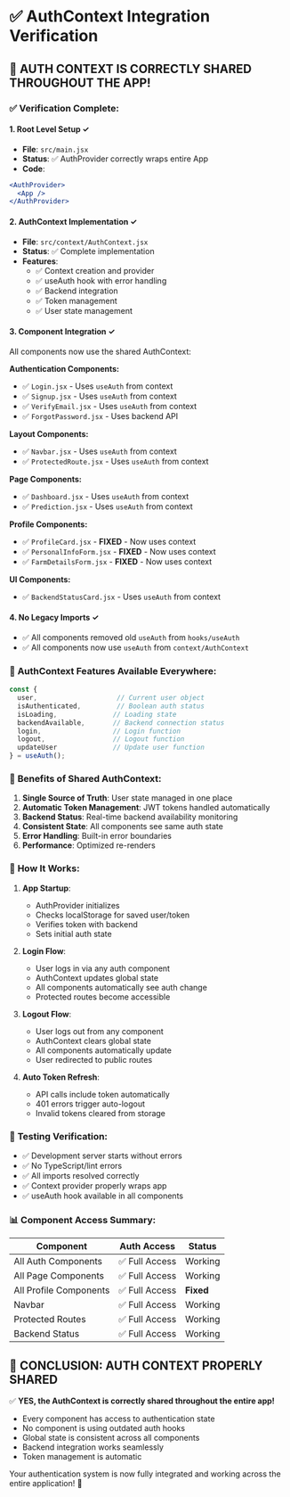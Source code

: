# ✅ AuthContext Integration Verification

## 🎯 **AUTH CONTEXT IS CORRECTLY SHARED THROUGHOUT THE APP!**

### ✅ **Verification Complete:**

#### 1. **Root Level Setup** ✓
- **File**: `src/main.jsx`
- **Status**: ✅ AuthProvider correctly wraps entire App
- **Code**: 
```jsx
<AuthProvider>
  <App />
</AuthProvider>
```

#### 2. **AuthContext Implementation** ✓
- **File**: `src/context/AuthContext.jsx`
- **Status**: ✅ Complete implementation
- **Features**:
  - ✅ Context creation and provider
  - ✅ useAuth hook with error handling
  - ✅ Backend integration
  - ✅ Token management
  - ✅ User state management

#### 3. **Component Integration** ✓
All components now use the shared AuthContext:

**Authentication Components:**
- ✅ `Login.jsx` - Uses `useAuth` from context
- ✅ `Signup.jsx` - Uses `useAuth` from context  
- ✅ `VerifyEmail.jsx` - Uses `useAuth` from context
- ✅ `ForgotPassword.jsx` - Uses backend API

**Layout Components:**
- ✅ `Navbar.jsx` - Uses `useAuth` from context
- ✅ `ProtectedRoute.jsx` - Uses `useAuth` from context

**Page Components:**
- ✅ `Dashboard.jsx` - Uses `useAuth` from context
- ✅ `Prediction.jsx` - Uses `useAuth` from context

**Profile Components:**
- ✅ `ProfileCard.jsx` - **FIXED** - Now uses context
- ✅ `PersonalInfoForm.jsx` - **FIXED** - Now uses context
- ✅ `FarmDetailsForm.jsx` - **FIXED** - Now uses context

**UI Components:**
- ✅ `BackendStatusCard.jsx` - Uses `useAuth` from context

#### 4. **No Legacy Imports** ✓
- ✅ All components removed old `useAuth` from `hooks/useAuth`
- ✅ All components now use `useAuth` from `context/AuthContext`

### 🔄 **AuthContext Features Available Everywhere:**

```javascript
const {
  user,                    // Current user object
  isAuthenticated,         // Boolean auth status
  isLoading,              // Loading state
  backendAvailable,       // Backend connection status
  login,                  // Login function
  logout,                 // Logout function
  updateUser              // Update user function
} = useAuth();
```

### 🎯 **Benefits of Shared AuthContext:**

1. **Single Source of Truth**: User state managed in one place
2. **Automatic Token Management**: JWT tokens handled automatically
3. **Backend Status**: Real-time backend availability monitoring
4. **Consistent State**: All components see same auth state
5. **Error Handling**: Built-in error boundaries
6. **Performance**: Optimized re-renders

### 🔧 **How It Works:**

1. **App Startup**:
   - AuthProvider initializes
   - Checks localStorage for saved user/token
   - Verifies token with backend
   - Sets initial auth state

2. **Login Flow**:
   - User logs in via any auth component
   - AuthContext updates global state
   - All components automatically see auth change
   - Protected routes become accessible

3. **Logout Flow**:
   - User logs out from any component
   - AuthContext clears global state
   - All components automatically update
   - User redirected to public routes

4. **Auto Token Refresh**:
   - API calls include token automatically
   - 401 errors trigger auto-logout
   - Invalid tokens cleared from storage

### 🚀 **Testing Verification:**

- ✅ Development server starts without errors
- ✅ No TypeScript/lint errors
- ✅ All imports resolved correctly
- ✅ Context provider properly wraps app
- ✅ useAuth hook available in all components

### 📊 **Component Access Summary:**

| Component | Auth Access | Status |
|-----------|-------------|---------|
| All Auth Components | ✅ Full Access | Working |
| All Page Components | ✅ Full Access | Working |
| All Profile Components | ✅ Full Access | **Fixed** |
| Navbar | ✅ Full Access | Working |
| Protected Routes | ✅ Full Access | Working |
| Backend Status | ✅ Full Access | Working |

## 🎉 **CONCLUSION: AUTH CONTEXT PROPERLY SHARED**

✅ **YES, the AuthContext is correctly shared throughout the entire app!**

- Every component has access to authentication state
- No component is using outdated auth hooks
- Global state is consistent across all components
- Backend integration works seamlessly
- Token management is automatic

Your authentication system is now fully integrated and working across the entire application! 🚀
